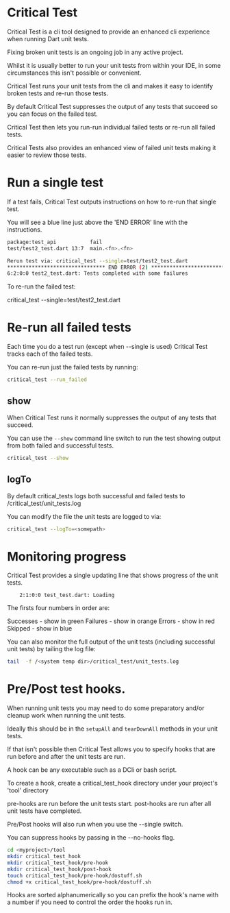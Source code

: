 # Critical Test

Critical Test is a cli tool designed to provide an enhanced cli experience when running Dart unit tests.

Fixing broken unit tests is an ongoing job in any active project.

Whilst it is usually better to run your unit tests from within your IDE, in some circumstances this isn't possible or convenient.

Critical Test runs your unit tests from the cli and makes it easy to identify broken tests and re-run those tests.

By default Critical Test suppresses the output of any tests that succeed so you can focus on the failed test.

Critical Test then lets you run-run individual failed tests or re-run all failed tests.

Critical Tests also provides an enhanced view of failed unit tests making it easier to review those tests.


# Run a single test

If a test fails, Critical Test outputs instructions on how to re-run that single test.

You will see a blue line just above the 'END ERROR' line with the instructions.

```bash
package:test_api           fail
test/test2_test.dart 13:7  main.<fn>.<fn>

Rerun test via: critical_test --single=test/test2_test.dart
******************************** END ERROR (2) *********************************
6:2:0:0 test2_test.dart: Tests completed with some failures
```

To re-run the failed test:

critical_test --single=test/test2_test.dart

# Re-run all failed tests
Each time you do a test run (except when --single is used) Critical Test tracks each of the failed tests.

You can re-run just the failed tests by running:

```bash
critical_test --run_failed
```

## show

When Critical Test runs it normally suppresses the output of any tests that succeed.

You can use the `--show` command line switch to run the test showing output from both failed and successful tests.

```bash
critical_test --show
```


## logTo

By default critical_tests logs both successful and failed tests to <system temp dir>/critical_test/unit_tests.log

You can modify the file the unit tests are logged to via:

```bash
critical_test --logTo=<somepath>
```

# Monitoring progress

Critical Test provides a single updating line that shows progress of the unit tests.
```
    2:1:0:0 test_test.dart: Loading
```

The firsts four numbers in order are:

Successes - show in green
Failures - show in orange
Errors - show in red
Skipped - show in blue

You can also monitor the full output of the unit tests (including successful unit tests) by tailing the log file:

```bash
tail  -f /<system temp dir>/critical_test/unit_tests.log
```

# Pre/Post test hooks.

When running unit tests you may need to do some preparatory and/or cleanup work when running the unit tests.

Ideally this should be in the `setupAll` and `tearDownAll` methods in your unit tests.

If that isn't possible then Critical Test allows you to specify hooks that are run 
before and after the unit tests are run.

A hook can be any executable such as a DCli or bash script.

To create a hook, create a critical_test_hook directory under your project's 'tool' directory

pre-hooks are run before the unit tests start.
post-hooks are run after all unit tests have completed.

Pre/Post hooks will also run when you use the --single switch.

You can suppress hooks by passing in the --no-hooks flag.

```bash
cd <myproject>/tool
mkdir critical_test_hook
mkdir critical_test_hook/pre-hook
mkdir critical_test_hook/post-hook
touch critical_test_hook/pre-hook/dostuff.sh
chmod +x critical_test_hook/pre-hook/dostuff.sh
```

Hooks are sorted alphanumerically so you can prefix the hook's name with a number if you need to control the order the hooks run in.


